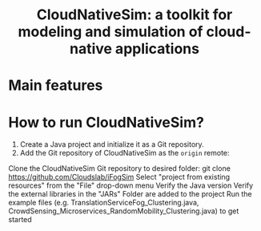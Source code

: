 <h1 align="center">
CloudNativeSim: a toolkit for modeling and simulation of cloud-native applications
</h1>



<p align="center">
<!-- | <a href="https://docs.vllm.ai"><b>Documentation</b></a> |<a href=""><b>Paper</b></a> | -->


# Main features



# How to run CloudNativeSim?

1. Create a Java project and initialize it as a Git repository.
2. Add the Git repository of CloudNativeSim as the `origin` remote:

Clone the CloudNativeSim Git repository to desired folder:
git clone https://github.com/Cloudslab/iFogSim
Select "project from existing resources" from the "File" drop-down menu
Verify the Java version
Verify the external libraries in the "JARs" Folder are added to the project
Run the example files (e.g. TranslationServiceFog_Clustering.java, CrowdSensing_Microservices_RandomMobility_Clustering.java) to get started
